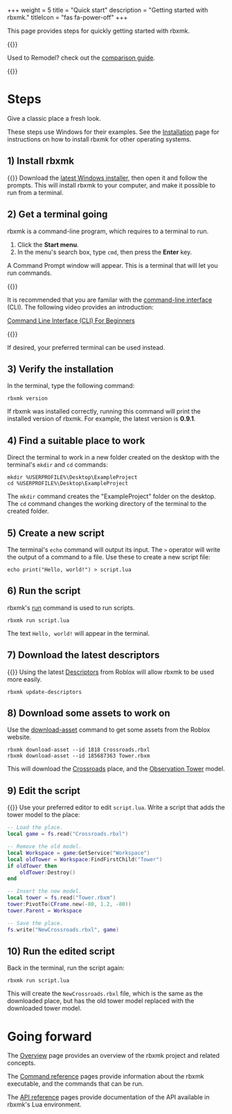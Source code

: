 +++
weight = 5
title = "Quick start"
description = "Getting started with rbxmk."
titleIcon = "fas fa-power-off"
+++


This page provides steps for quickly getting started with rbxmk.

{{<alert type="info">}}

Used to Remodel? check out the [comparison guide](overview/remodel).

{{</alert>}}

# Steps
<p class="is-size-4 is-italic">Give a classic place a fresh look.</p>

These steps use Windows for their examples. See the [Installation](installation)
page for instructions on how to install rbxmk for other operating systems.

## 1) Install rbxmk
{{<noimpl>}}
Download the [latest Windows installer][installer], then open it and follow the
prompts. This will install rbxmk to your computer, and make it possible to run
from a terminal.

[installer]: https://github.com/Anaminus/rbxmk/releases/download/v0.9.1/rbxmk-v0.9.1-windows-setup.zip

## 2) Get a terminal going
rbxmk is a command-line program, which requires to a terminal to run.

1. Click the **Start menu**.
2. In the menu's search box, type `cmd`, then press the **Enter** key.

A Command Prompt window will appear. This is a terminal that will let you run
commands.

{{<alert type="info">}}

It is recommended that you are familar with the [command-line interface][cli]
(CLI). The following video provides an introduction:

[Command Line Interface (CLI) For Beginners][cli-video]

[cli]: https://en.wikipedia.org/wiki/Command-line_interface
[cli-video]: https://www.youtube.com/watch?v=mUXVBMhr7Xg

{{</alert>}}

If desired, your preferred terminal can be used instead.

## 3) Verify the installation
In the terminal, type the following command:

```batch
rbxmk version
```

If rbxmk was installed correctly, running this command will print the installed
version of rbxmk. For example, the latest version is **0.9.1**.

## 4) Find a suitable place to work
Direct the terminal to work in a new folder created on the desktop with the
terminal's `mkdir` and `cd` commands:

```batch
mkdir %USERPROFILE%\Desktop\ExampleProject
cd %USERPROFILE%\Desktop\ExampleProject
```

The `mkdir` command creates the "ExampleProject" folder on the desktop. The `cd`
command changes the working directory of the terminal to the created folder.

## 5) Create a new script
The terminal's `echo` command will output its input. The `>` operator will write
the output of a command to a file. Use these to create a new script file:

```batch
echo print("Hello, world!") > script.lua
```

## 6) Run the script
rbxmk's [run][run] command is used to run scripts.

```batch
rbxmk run script.lua
```

The text `Hello, world!` will appear in the terminal.

[run]: command/run

## 7) Download the latest descriptors
{{<noimpl>}}
Using the latest [Descriptors][descriptors] from Roblox will allow rbxmk to be
used more easily.

```batch
rbxmk update-descriptors
```

[descriptors]: overview/descriptors

## 8) Download some assets to work on
Use the [download-asset][download-asset] command to get some assets from the
Roblox website.

```batch
rbxmk download-asset --id 1818 Crossroads.rbxl
rbxmk download-asset --id 185687363 Tower.rbxm
```

This will download the [Crossroads][crossroads] place, and the [Observation
Tower][tower] model.

[download-asset]: command/download-asset
[crossroads]: https://www.roblox.com/games/1818/Classic-Crossroads
[tower]: https://www.roblox.com/library/185687363/Observation-Tower

## 9) Edit the script
{{<noimpl reason="Pivot API">}}
Use your preferred editor to edit `script.lua`. Write a script that adds the
tower model to the place:

```lua
-- Load the place.
local game = fs.read("Crossroads.rbxl")

-- Remove the old model.
local Workspace = game:GetService("Workspace")
local oldTower = Workspace:FindFirstChild("Tower")
if oldTower then
	oldTower:Destroy()
end

-- Insert the new model.
local tower = fs.read("Tower.rbxm")
tower:PivotTo(CFrame.new(-80, 1.2, -80))
tower.Parent = Workspace

-- Save the place.
fs.write("NewCrossroads.rbxl", game)
```

## 10) Run the edited script
Back in the terminal, run the script again:

```batch
rbxmk run script.lua
```

This will create the `NewCrossroads.rbxl` file, which is the same as the
downloaded place, but has the old tower model replaced with the downloaded tower
model.

# Going forward
The [Overview](overview) page provides an overview of the rbxmk project and
related concepts.

The [Command reference](command) pages provide information about the rbxmk
executable, and the commands that can be run.

The [API reference](api) pages provide documentation of the API available in
rbxmk's Lua environment.